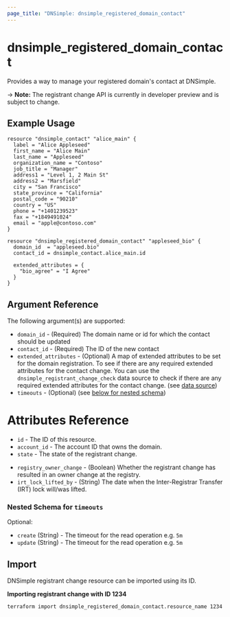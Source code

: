 ```yaml
---
page_title: "DNSimple: dnsimple_registered_domain_contact"
---
```


# dnsimple\_registered\_domain\_contact

Provides a way to manage your registered domain's contact at DNSimple.

-> **Note:** The registrant change API is currently in developer preview and is subject to change.

## Example Usage

```hcl
resource "dnsimple_contact" "alice_main" {
  label = "Alice Appleseed"
  first_name = "Alice Main"
  last_name = "Appleseed"
  organization_name = "Contoso"
  job_title = "Manager"
  address1 = "Level 1, 2 Main St"
  address2 = "Marsfield"
  city = "San Francisco"
  state_province = "California"
  postal_code = "90210"
  country = "US"
  phone = "+1401239523"
  fax = "+1849491024"
  email = "apple@contoso.com"
}

resource "dnsimple_registered_domain_contact" "appleseed_bio" {
  domain_id  = "appleseed.bio"
  contact_id = dnsimple_contact.alice_main.id

  extended_attributes = {
    "bio_agree" = "I Agree"
  }
}
```

## Argument Reference

The following argument(s) are supported:

* `domain_id` - (Required) The domain name or id for which the contact should be updated
* `contact_id` - (Required) The ID of the new contact
* `extended_attributes` - (Optional) A map of extended attributes to be set for the domain registration. To see if there are any required extended attributes for the contact change. You can use the `dnsimple_registrant_change_check` data source to check if there are any required extended attributes for the contact change. (see [data source](../data-sources/registrant_change_check.md))
* `timeouts` - (Optional) (see [below for nested schema](#nestedblock--timeouts))

# Attributes Reference

- `id` - The ID of this resource.
- `account_id` - The account ID that owns the domain.
- `state` - The state of the registrant change.
* `registry_owner_change` - (Boolean) Whether the registrant change has resulted in an owner change at the registry.
* `irt_lock_lifted_by` - (String) The date when the Inter-Registrar Transfer (IRT) lock will/was lifted.


<a id="nestedblock--timeouts"></a>

### Nested Schema for `timeouts`

Optional:

- `create` (String) - The timeout for the read operation e.g. `5m`
- `update` (String) - The timeout for the read operation e.g. `5m`

## Import

DNSimple registrant change resource can be imported using its ID.

**Importing registrant change with ID 1234**

```bash
terraform import dnsimple_registered_domain_contact.resource_name 1234
```

